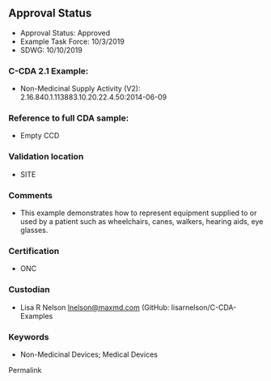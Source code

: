 ## Approval Status

* Approval Status: Approved
* Example Task Force: 10/3/2019
* SDWG: 10/10/2019

### C-CDA 2.1 Example:
* Non-Medicinal Supply Activity (V2): 2.16.840.1.113883.10.20.22.4.50:2014-06-09

### Reference to full CDA sample:
* Empty CCD

### Validation location
* SITE

### Comments
* This example demonstrates how to represent equipment supplied to or used by a 
patient such as wheelchairs, canes, walkers, hearing aids, eye glasses.

### Certification
* ONC

### Custodian
* Lisa R Nelson lnelson@maxmd.com (GitHub: lisarnelson/C-CDA-Examples

### Keywords
* Non-Medicinal Devices; Medical Devices

Permalink
